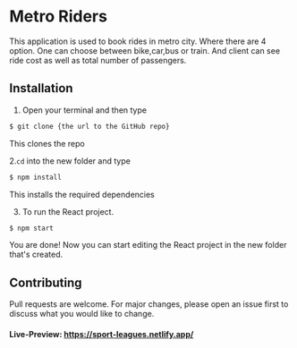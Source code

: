 # Metro Riders
This application is used to book rides in metro city. Where there are 4 option. One can choose between bike,car,bus or train. And client can see ride cost as well as total number of passengers. 


## Installation
1. Open your terminal and then type
```bash
$ git clone {the url to the GitHub repo}
```
This clones the repo

2.`cd` into the new folder and type
```bash
$ npm install
```
This installs the required dependencies

3. To run the React project.
```bash
$ npm start
```
You are done! Now you can start editing the React project in the new folder that's created.

## Contributing
Pull requests are welcome. For major changes, please open an issue first to discuss what you would like to change.

#### Live-Preview: https://sport-leagues.netlify.app/
